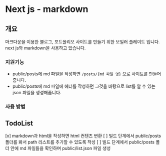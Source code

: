 # Next js - markdown

## 개요
마크다운을 이용한 블로그, 포트폴리오 사이트를 만들기 위한 보일러 플레이트 입니다.  
next js와 markdown을 사용하고 있습니다.

### 지원기능
- public/posts에 md 파일을 작성하면 ```/posts/{md 파일 명}``` 으로 사이트를 만들어 줍니다.
- public/posts에 md 파일에 헤더를 작성하면 그것을 바탕으로 list를 알 수 있는 json 파일을 생성해줍니다.

### 사용 방법


## TodoList
[x] markdown과 html을 작성하면 html 컨텐츠 변환
[ ] 빌드 단계에서 public/posts 폴더를 봐서 path 리스트를 추가할 수 있도록 작성
[ ] 빌드 단계에서 public/posts 폴더 안에 md 파일들을 확인하며 public/list.json 파일 생성
